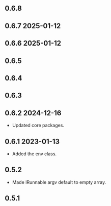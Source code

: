 ## 0.6.8

## 0.6.7 2025-01-12
## 0.6.6 2025-01-12
## 0.6.5
## 0.6.4
## 0.6.3
## 0.6.2 2024-12-16
* Updated core packages.

## 0.6.1 2023-01-13
* Added the env class.

## 0.5.2
* Made IRunnable argv default to empty array.

## 0.5.1
